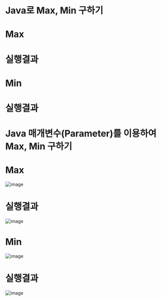 # Java로 Max, Min 구하기

# Max


# 실행결과


# Min


# 실행결과


# Java 매개변수(Parameter)를 이용하여 Max, Min 구하기


# Max 
![image](https://user-images.githubusercontent.com/122009563/223638126-6fdf5f34-3043-4857-9126-b6a5cc2d8dd0.png)

# 실행결과
![image](https://user-images.githubusercontent.com/122009563/223638635-485624ba-3bd9-4df5-a53f-7c3d38c2e380.png)

# Min 
![image](https://user-images.githubusercontent.com/122009563/223638399-2f3f91ab-c0ff-4aaa-af56-b8253fa37a47.png)

# 실행결과
![image](https://user-images.githubusercontent.com/122009563/223638486-3b20d3a6-1f1f-4446-924b-a3312e087a10.png)
